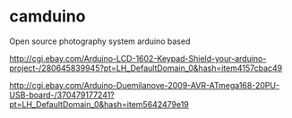 camduino
========

Open source photography system arduino based

http://cgi.ebay.com/Arduino-LCD-1602-Keypad-Shield-your-arduino-project-/280645839945?pt=LH_DefaultDomain_0&hash=item4157cbac49

http://cgi.ebay.com/Arduino-Duemilanove-2009-AVR-ATmega168-20PU-USB-board-/370479177241?pt=LH_DefaultDomain_0&hash=item5642479e19

